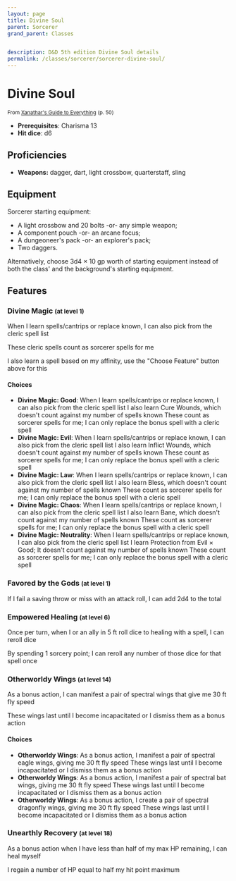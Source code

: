 ```yaml
---
layout: page
title: Divine Soul
parent: Sorcerer
grand_parent: Classes


description: D&D 5th edition Divine Soul details
permalink: /classes/sorcerer/sorcerer-divine-soul/
---
```


# Divine Soul

<small>From <a target="_blank" href="https://dnd.wizards.com/products/tabletop-games/rpg-products/xanathars-guide-everything">Xanathar's Guide to Everything</a> (p. 50)</small>
- **Prerequisites**: Charisma 13
- **Hit dice**: d6

## Proficiencies

- **Weapons:** dagger, dart, light crossbow, quarterstaff, sling

## Equipment


Sorcerer starting equipment:

- A light crossbow and 20 bolts -or- any simple weapon;
- A component pouch -or- an arcane focus;
- A dungeoneer's pack -or- an explorer's pack;
- Two daggers.

Alternatively, choose 3d4 × 10 gp worth of starting equipment instead of both the class' and the background's starting equipment.


## Features

### Divine Magic <small>(at level 1)</small>


When I learn spells/cantrips or replace known, I can also pick from the cleric spell list

These cleric spells count as sorcerer spells for me

I also learn a spell based on my affinity, use the "Choose Feature" button above for this
#### Choices
- **Divine Magic: Good**: 
   When I learn spells/cantrips or replace known, I can also pick from the cleric spell list
   I also learn Cure Wounds, which doesn't count against my number of spells known
   These count as sorcerer spells for me; I can only replace the bonus spell with a cleric spell
- **Divine Magic: Evil**: 
   When I learn spells/cantrips or replace known, I can also pick from the cleric spell list
   I also learn Inflict Wounds, which doesn't count against my number of spells known
   These count as sorcerer spells for me; I can only replace the bonus spell with a cleric spell
- **Divine Magic: Law**: 
   When I learn spells/cantrips or replace known, I can also pick from the cleric spell list
   I also learn Bless, which doesn't count against my number of spells known
   These count as sorcerer spells for me; I can only replace the bonus spell with a cleric spell
- **Divine Magic: Chaos**: 
   When I learn spells/cantrips or replace known, I can also pick from the cleric spell list
   I also learn Bane, which doesn't count against my number of spells known
   These count as sorcerer spells for me; I can only replace the bonus spell with a cleric spell
- **Divine Magic: Neutrality**: 
   When I learn spells/cantrips or replace known, I can also pick from the cleric spell list
   I learn Protection from Evil × Good; It doesn't count against my number of spells known
   These count as sorcerer spells for me; I can only replace the bonus spell with a cleric spell






### Favored by the Gods <small>(at level 1)</small>


If I fail a saving throw or miss with an attack roll, I can add 2d4 to the total



### Empowered Healing <small>(at level 6)</small>


Once per turn, when I or an ally in 5 ft roll dice to healing with a spell, I can reroll dice

By spending 1 sorcery point; I can reroll any number of those dice for that spell once



### Otherworldy Wings <small>(at level 14)</small>


As a bonus action, I can manifest a pair of spectral wings that give me 30 ft fly speed

These wings last until I become incapacitated or I dismiss them as a bonus action
#### Choices
- **Otherworldy Wings**: 
   As a bonus action, I manifest a pair of spectral eagle wings, giving me 30 ft fly speed
   These wings last until I become incapacitated or I dismiss them as a bonus action
- **Otherworldy Wings**: 
   As a bonus action, I manifest a pair of spectral bat wings, giving me 30 ft fly speed
   These wings last until I become incapacitated or I dismiss them as a bonus action
- **Otherworldy Wings**: 
   As a bonus action, I create a pair of spectral dragonfly wings, giving me 30 ft fly speed
   These wings last until I become incapacitated or I dismiss them as a bonus action






### Unearthly Recovery <small>(at level 18)</small>


As a bonus action when I have less than half of my max HP remaining, I can heal myself

I regain a number of HP equal to half my hit point maximum


